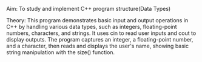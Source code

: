 Aim: To study and implement C++ program structure(Data Types)

Theory: This program demonstrates basic input and output operations in C++ by handling various data types, such as integers, floating-point numbers, characters, and strings. It uses cin to read user inputs and cout to display outputs. The program captures an integer, a floating-point number, and a character, then reads and displays the user's name, showing basic string manipulation with the size() function.
